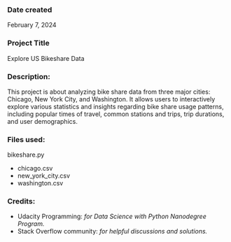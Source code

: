 
### Date created
February 7, 2024

### Project Title
Explore US Bikeshare Data

### Description:
This project is about analyzing bike share data from three major cities: Chicago, New York City, and Washington. It allows users to interactively explore various statistics and insights regarding bike share usage patterns, including popular times of travel, common stations and trips, trip durations, and user demographics.

### Files used:
bikeshare.py
* chicago.csv
* new_york_city.csv
* washington.csv

### Credits:
* Udacity Programming: _for Data Science with Python Nanodegree Program._
* Stack Overflow community: _for helpful discussions and solutions._